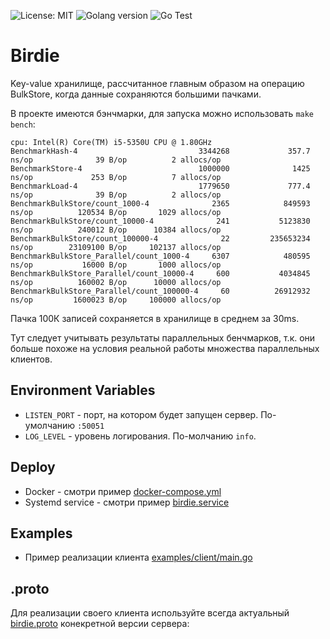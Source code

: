 ![License: MIT](https://img.shields.io/badge/License-MIT-yellow.svg)
![Golang version](https://img.shields.io/badge/Golang-1.19-green.svg)
![Go Test](https://github.com/shamanis/birdie/actions/workflows/test.yml/badge.svg?branch=master)

# Birdie
Key-value хранилище, рассчитанное главным образом на операцию BulkStore, когда данные сохраняются большими пачками.

В проекте имеются бэнчмарки, для запуска можно использовать `make bench`:
```shell
cpu: Intel(R) Core(TM) i5-5350U CPU @ 1.80GHz
BenchmarkHash-4                           3344268             357.7 ns/op              39 B/op          2 allocs/op
BenchmarkStore-4                          1000000              1425 ns/op             253 B/op          7 allocs/op
BenchmarkLoad-4                           1779650             777.4 ns/op              39 B/op          2 allocs/op
BenchmarkBulkStore/count_1000-4              2365            849593 ns/op          120534 B/op       1029 allocs/op
BenchmarkBulkStore/count_10000-4              241           5123830 ns/op          240012 B/op      10384 allocs/op
BenchmarkBulkStore/count_100000-4              22         235653234 ns/op        23109100 B/op     102137 allocs/op
BenchmarkBulkStore_Parallel/count_1000-4     6307            480595 ns/op           16000 B/op       1000 allocs/op
BenchmarkBulkStore_Parallel/count_10000-4     600           4034845 ns/op          160002 B/op      10000 allocs/op
BenchmarkBulkStore_Parallel/count_100000-4     60          26912932 ns/op         1600023 B/op     100000 allocs/op
```
Пачка 100К записей сохраняется в хранилище в среднем за 30ms.

Тут следует учитывать результаты параллельных бенчмарков, т.к. они больше похоже на условия реальной работы множества параллельных клиентов.

## Environment Variables
* `LISTEN_PORT` - порт, на котором будет запущен сервер. По-умолчанию `:50051`
* `LOG_LEVEL` - уровень логирования. По-молчанию `info`.

## Deploy
* Docker - смотри пример [docker-compose.yml](deployments/docker-compose.yml)
* Systemd service - смотри пример [birdie.service](init/birdie.service)

## Examples
* Пример реализации клиента [examples/client/main.go](examples/client/main.go)

## .proto
Для реализации своего клиента используйте всегда актуальный [birdie.proto](api/birdie.proto) конекретной версии сервера: 

